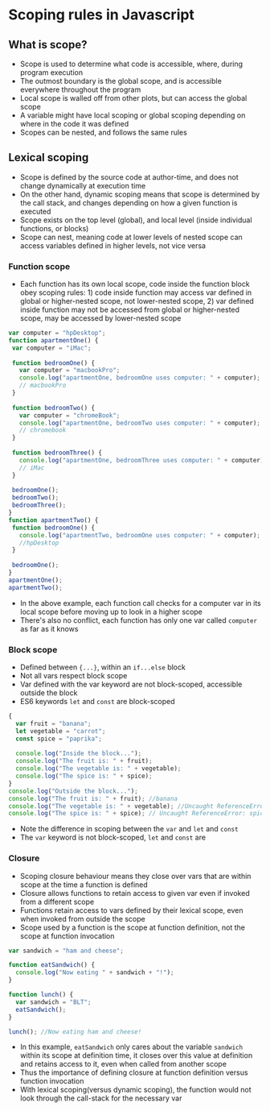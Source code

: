 # Scoping rules in Javascript

 ## What is scope?

 * Scope is used to determine what code is accessible, where, during program execution
 * The outmost boundary is the global scope, and is accessible everywhere throughout the program
 * Local scope is walled off from other plots, but can access the global scope
 * A variable might have local scoping or global scoping depending on where in the code it was defined
 * Scopes can be nested, and follows the same rules

 ## Lexical scoping
 * Scope is defined by the source code at author-time, and does not change dynamically at execution time
 * On the other hand, dynamic scoping means that scope is determined by the call stack, and changes depending on how a given function is executed
 * Scope exists on the top level (global), and local level (inside individual functions, or blocks)
 * Scope can nest, meaning code at lower levels of nested scope can access variables defined in higher levels, not vice versa

 ### Function scope
 * Each function has its own local scope, code inside the function block obey scoping rules: 1) code inside function may access var defined in global or higher-nested scope, not lower-nested scope, 2) var defined inside function may not be accessed from global or higher-nested scope, may be accessed by lower-nested scope

 ``` javascript
var computer = "hpDesktop";
function apartmentOne() {
  var computer = "iMac";
  
  function bedroomOne() {
    var computer = "macbookPro";
    console.log("apartmentOne, bedroomOne uses computer: " + computer);
    // macbookPro
  }
  
  function bedroomTwo() {
    var computer = "chromeBook";
    console.log("apartmentOne, bedroomTwo uses computer: " + computer);
    // chromebook
  }
  
  function bedroomThree() {
    console.log("apartmentOne, bedroomThree uses computer: " + computer);
    // iMac
  }
  
  bedroomOne();
  bedroomTwo();
  bedroomThree();
}
function apartmentTwo() {
  function bedroomOne() {
    console.log("apartmentTwo, bedroomOne uses computer: " + computer);
    //hpDesktop
  }
  
  bedroomOne();
}
apartmentOne();
apartmentTwo(); 
```

* In the above example, each function call checks for a computer var in its local scope before moving up to look in a higher scope
* There's also no conflict, each function has only one var called `computer` as far as it knows

 ### Block scope
* Defined between `{...}`, within an `if...else` block
* Not all vars respect block scope
* Var defined with the var keyword are not block-scoped, accessible outside the block
* ES6 keywords `let` and `const` are block-scoped

``` javascript
{
  var fruit = "banana";
  let vegetable = "carrot";
  const spice = "paprika";
  
  console.log("Inside the block...");
  console.log("The fruit is: " + fruit);
  console.log("The vegetable is: " + vegetable);
  console.log("The spice is: " + spice);
}
console.log("Outside the block...");
console.log("The fruit is: " + fruit); //banana
console.log("The vegetable is: " + vegetable); //Uncaught ReferenceError: vegetable is not defined
console.log("The spice is: " + spice); // Uncaught ReferenceError: spice is not defined
```
* Note the difference in scoping between the `var` and `let` and `const`
* The `var` keyword is not block-scoped, `let` and `const` are

 ### Closure
* Scoping closure behaviour means they close over vars that are within scope at the time a function is defined
* Closure allows functions to retain access to given var even if invoked from a different scope
* Functions retain access to vars defined by their lexical scope, even when invoked from outside the scope
* Scope used by a function is the scope at function definition, not the scope at function invocation

``` javascript
var sandwich = "ham and cheese";

function eatSandwich() {
  console.log("Now eating " + sandwich + "!");
}

function lunch() {
  var sandwich = "BLT";
  eatSandwich();
}

lunch(); //Now eating ham and cheese!
```
* In this example, `eatSandwich` only cares about the variable `sandwich` within its scope at definition time, it  closes over this value at definition and retains access to it, even when called from another scope
* Thus the importance of defining closure at function definition versus function invocation
* With lexical scoping(versus dynamic scoping), the function would not look through the call-stack for the necessary var

